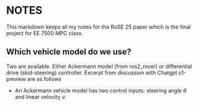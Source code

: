 # NOTES

This markdown keeps all my notes for the RoSE 25 paper which is the final project for EE 7500 MPC class.

## Which vehicle model do we use?

Two are available. Either Ackermann model (from ros2_rover) or differential drive (skid-steering) controller. Excerpt from discussion with Chatgpt o1-preview are as follows

* An Ackermann vehicle model has two control inputs: steering angle $\theta$ and linear velocity $v$.